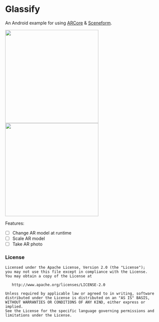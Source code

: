 # Glassify
An Android example for using [ARCore](https://developers.google.com/ar/) & [Sceneform](https://developers.google.com/ar/develop/java/sceneform/).

<img src="https://github.com/ShabanKamell/Glassify/blob/master/blob/master/raw/Baraa.jpg" height="300"> <img src="https://github.com/ShabanKamell/Glassify/blob/master/blob/master/raw/Me.png" height="300">

Features:
 - [ ] Change AR model at runtime
 - [ ] Scale AR model
 - [ ] Take AR photo
 
 ### License

```
Licensed under the Apache License, Version 2.0 (the "License");
you may not use this file except in compliance with the License.
You may obtain a copy of the License at

   http://www.apache.org/licenses/LICENSE-2.0

Unless required by applicable law or agreed to in writing, software
distributed under the License is distributed on an "AS IS" BASIS,
WITHOUT WARRANTIES OR CONDITIONS OF ANY KIND, either express or implied.
See the License for the specific language governing permissions and
limitations under the License.
```

